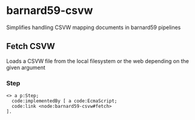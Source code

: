 # barnard59-csvw

Simplifies handling CSVW mapping documents in barnard59 pipelines

## Fetch CSVW

Loads a CSVW file from the local filesystem or the web depending on the given argument

### Step

```
<> a p:Step;
  code:implementedBy [ a code:EcmaScript;
  code:link <node:barnard59-csvw#fetch>
].
```
